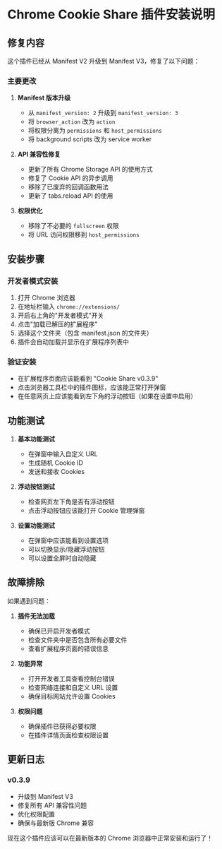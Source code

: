 # Chrome Cookie Share 插件安装说明

## 修复内容

这个插件已经从 Manifest V2 升级到 Manifest V3，修复了以下问题：

### 主要更改

1. **Manifest 版本升级**
   - 从 `manifest_version: 2` 升级到 `manifest_version: 3`
   - 将 `browser_action` 改为 `action`
   - 将权限分离为 `permissions` 和 `host_permissions`
   - 将 background scripts 改为 service worker

2. **API 兼容性修复**
   - 更新了所有 Chrome Storage API 的使用方式
   - 修复了 Cookie API 的异步调用
   - 移除了已废弃的回调函数用法
   - 更新了 tabs.reload API 的使用

3. **权限优化**
   - 移除了不必要的 `fullscreen` 权限
   - 将 URL 访问权限移到 `host_permissions`

## 安装步骤

### 开发者模式安装

1. 打开 Chrome 浏览器
2. 在地址栏输入 `chrome://extensions/`
3. 开启右上角的"开发者模式"开关
4. 点击"加载已解压的扩展程序"
5. 选择这个文件夹（包含 manifest.json 的文件夹）
6. 插件会自动加载并显示在扩展程序列表中

### 验证安装

- 在扩展程序页面应该能看到 "Cookie Share v0.3.9"
- 点击浏览器工具栏中的插件图标，应该能正常打开弹窗
- 在任意网页上应该能看到左下角的浮动按钮（如果在设置中启用）

## 功能测试

1. **基本功能测试**
   - 在弹窗中输入自定义 URL
   - 生成随机 Cookie ID
   - 发送和接收 Cookies

2. **浮动按钮测试**
   - 检查网页左下角是否有浮动按钮
   - 点击浮动按钮应该能打开 Cookie 管理弹窗

3. **设置功能测试**
   - 在弹窗中应该能看到设置选项
   - 可以切换显示/隐藏浮动按钮
   - 可以设置全屏时自动隐藏

## 故障排除

如果遇到问题：

1. **插件无法加载**
   - 确保已开启开发者模式
   - 检查文件夹中是否包含所有必要文件
   - 查看扩展程序页面的错误信息

2. **功能异常**
   - 打开开发者工具查看控制台错误
   - 检查网络连接和自定义 URL 设置
   - 确保目标网站允许设置 Cookies

3. **权限问题**
   - 确保插件已获得必要权限
   - 在插件详情页面检查权限设置

## 更新日志

### v0.3.9
- 升级到 Manifest V3
- 修复所有 API 兼容性问题
- 优化权限配置
- 确保与最新版 Chrome 兼容

现在这个插件应该可以在最新版本的 Chrome 浏览器中正常安装和运行了！
